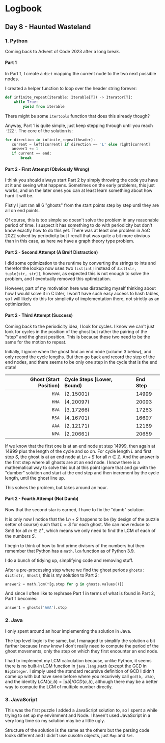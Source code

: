 # Logbook

## Day 8 - Haunted Wasteland

### 1. Python

Coming back to Advent of Code 2023 after a long break.

#### Part 1

In Part 1, I create a `dict` mapping the current node to the two next possible nodes.

I created a helper function to loop over the header string forever:

```Python
def infinite_repeat(iterable: Iterable[T]) -> Iterator[T]:
    while True:
        yield from iterable
```

There might be some `itertools` function that does this already though?

Anyway, Part 1 is quite simple, just keep stepping through until you reach `'ZZZ'`. The core of the solution is:

```Python
for direction in infinite_repeat(header):
   current = left[current] if direction == 'L' else right[current]
   answer1 += 1
   if current == end:
       break
```

#### Part 2 - First Attempt (Obviously Wrong)

I think you should always start Part 2 by simply throwing the code you have at it and seeing what happens. Sometimes on the early problems, this just works, and on the later ones you can at least learn something about how hard it will be.

Fistly I just ran all 6 "ghosts" from the start points step by step until they are all on end points.

Of course, this is too simple so doesn't solve the problem in any reasonable period of time. I suspect it has something to do with periodicity but don't know exactly how to do this yet. There was at least one problem in AoC 2022 solved by periodicity but I recall that was quite a bit more obvious than in this case, as here we have a graph theory type problem.

#### Part 2 - Second Attempt (A Breif Distraction)

I did some optimization to the runtime by converting the strings to ints and therefor the lookup now uses two `list[int]`
instead of `dict[str, tuple[str, str]]`, however, as expected this is not enough to solve the problem, and I eventually removed this optimization.

However, part of my motivation here was distracting myself thinking about how I would solve it in C later, I won't have such easy access to hash tables, so I will likely do this for simplicity of implementation there, not strictly as an optimization.

#### Part 2 - Third Attempt (Success)

Coming back to the periodicity idea, I look for cycles. I know we can't just look for cycles in the position of the ghost but rather the pairing of the "step" and the ghost position. This is because these two need to be the same for the motion to repeat.

Initially, I ignore when the ghost find an end node (column 3 below), and only record the cycle lengths. But then go back and record the step of the end nodes, and there seems to be only one step in the cycle that is the end state!

| Ghost (Start Position) | Cycle Steps [Lower, Bound) | End Step |
| ---------------------: | :------------------------- | :------- |
|                  `HVA` | $[2, 15001)$               | 14999    |
|                  `HHA` | $[4, 20097)$               | 20093    |
|                  `BVA` | $[3, 17266)$               | 17263    |
|                  `RSA` | $[4, 16701)$               | 16697    |
|                  `AAA` | $[2, 12171)$               | 12169    |
|                  `NPA` | $[2, 20661)$               | 20659    |

If we know that the first one is at an end node at step $14999$, then again at $14999$ plus the length of the cycle and so on. For cycle length $L$ and first stop $S$, the ghost is at an end node at $Ln+S$ for all $n \in \mathbb{Z}$. And the answer is the first step where all ghosts are at an end node. I know there is a mathematical way to solve this but at this point ignore that and go with the "dumber" solution and start at the end step and then increment by the cycle length, until the ghost line up.

This solves the problem, but takes around an hour.

#### Part 2 - Fourth Attempt (Not Dumb)

Now that the second star is earned, I have to fix the "dumb" solution.

It is only now I notice that the $Ln+S$ happens to be (by design of the puzzle setter of course) such that $L=S$ for each ghost. We can now reduce to Sm$ for all $m \in \mathbb{Z}^+$, which means we only need to find the LCM of each of the numbers $S$.

I begin to think of how to find prime divisors of the numbers but then remember that Python has a `math.lcm` function as of Python 3.9.

I do a bunch of tidying up, simplifying code and removing stuff.

After a pre-processing step where we find the ghost periods `ghosts: dict[str, Ghost]`, this is my solution to Part 2:

```Python
answer2 = math.lcm(*[g.stop for g in ghosts.values()])
```

And since I often like to rephrase Part 1 in terms of what is found in Part 2, Part 1 becomes:

```Python
answer1 = ghosts['AAA'].stop
```

### 2. Java

I only spent around an hour implementing the solution in Java. 

The top level logic is the same, but I managed to simplify the solution a bit further because I now know I don't really need to compute the period of the ghost movements, only the step on which they first encounter an end node.

I had to implement my LCM calculation because, unlike Python, it seems there is no built-in LCM function in `java.lang.Math` (except the GCD in `BigInteger`. I simply used the standard recursive definition of GCD I didn't come up with but have seen before where you recurively call `gcd(b, a%b)`, and the identity $LCM(a, b) = |ab| / GCD(a, b)$, although there may be a better way to compute the LCM of multiple number directly.

### 3. JavaScript

This was the first puzzle I added a JavaScript solution to, so I spent a while trying to set up my envirnment and Node. I haven't used JavaScript in a very long time so my solution may be a little ugly.

Structure of the solution is the same as the others but the parsing code looks different and I didn't use cusotm objects, just `Map` and `Set`.

